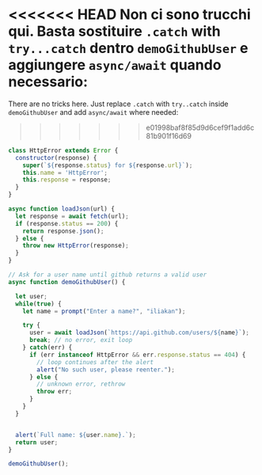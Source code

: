 
<<<<<<< HEAD
Non ci sono trucchi qui. Basta sostituire `.catch` with `try...catch` dentro `demoGithubUser` e aggiungere `async/await` quando necessario:
=======
There are no tricks here. Just replace `.catch` with `try..catch` inside `demoGithubUser` and add `async/await` where needed:
>>>>>>> e01998baf8f85d9d6cef9f1add6c81b901f16d69

```js run
class HttpError extends Error {
  constructor(response) {
    super(`${response.status} for ${response.url}`);
    this.name = 'HttpError';
    this.response = response;
  }
}

async function loadJson(url) {
  let response = await fetch(url);
  if (response.status == 200) {
    return response.json();
  } else {
    throw new HttpError(response);
  }
}

// Ask for a user name until github returns a valid user
async function demoGithubUser() {

  let user;
  while(true) {
    let name = prompt("Enter a name?", "iliakan");

    try {
      user = await loadJson(`https://api.github.com/users/${name}`);
      break; // no error, exit loop
    } catch(err) {
      if (err instanceof HttpError && err.response.status == 404) {
        // loop continues after the alert
        alert("No such user, please reenter.");
      } else {
        // unknown error, rethrow
        throw err;
      }
    }      
  }


  alert(`Full name: ${user.name}.`);
  return user;
}

demoGithubUser();
```
